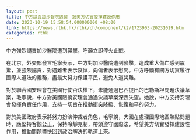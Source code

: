 ```yaml
---
layout: post
title: 中方譴責加沙醫院遇襲　冀美方切實發揮建設作用
date: 2023-10-19 15:58:54.000000000 +08:00
link: https://news.rthk.hk/rthk/ch/component/k2/1723903-20231019.htm
categories: rthk
---
```


中方強烈譴責加沙醫院遭到襲擊，呼籲立即停火止戰。

在北京，外交部發言毛寧表示，中方對加沙醫院遭到襲擊，造成重大傷亡感到震驚，並強烈譴責，對遇難者表示哀悼，向傷者表示慰問。中方呼籲有關方切實履行國際人道法的義務，盡最大努力保護平民，避免人道災難。

對於聯合國安理會在美國行使否決權下，未能通過巴西提出的巴勒斯坦問題決議草案，毛寧說，中方對美國阻撓安理會通過決議草案深表失望。她說，中方支持安理會發揮負責任作用，支持一切旨在推動衝突降級、恢復和平的努力。

對於美國政府表示將努力扮演仲裁者角色，毛寧說，大國在處理國際地區熱點問題時，應堅持客觀公正，保持冷靜克制，帶頭遵守國際法，希望美方切實發揮建設性作用，推動問題盡快回到政治解決的軌道上來。
